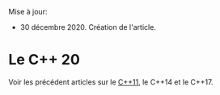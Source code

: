 Mise à jour:

- 30 décembre 2020. Création de l'article.

# Le C++ 20

Voir les précédent articles sur le [C++11](http://guillaume.belz.free.fr/doku.php?id=nouvelles_fonctionnalites_du_c_11), le C++14 et le C++17.
